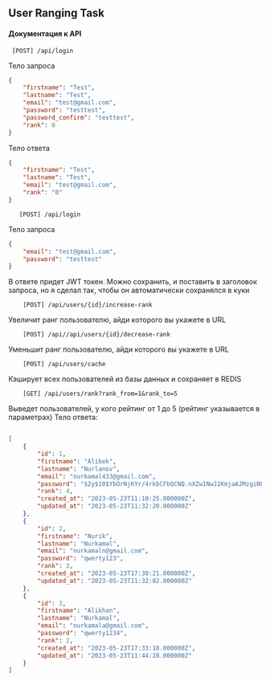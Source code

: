 ## User Ranging Task

#### Документация к API

```
 [POST] /api/login
```

Тело запроса
```json
{
    "firstname": "Test",
    "lastname": "Test",
    "email": "test@gmail.com",
    "password": "testtest",
    "password_confirm": "testtest",
    "rank": 0
}
```

Тело ответа
```json
{
    "firstname": "Test",
    "lastname": "Test",
    "email": "test@gmail.com",
    "rank": "0"
}
```

```
   [POST] /api/login
```
Тело запроса
```json
{
    "email": "test@gmail.com",
    "password": "testtest"
}
```
В ответе придет JWT токен. Можно сохранить, и поставить в заголовок запроса, но я сделал так, чтобы он автоматически сохранялся в куки

```
    [POST] /api/users/{id}/increase-rank
```
Увеличит ранг пользователю, айди которого вы укажете в URL

```
    [POST] /api//api/users/{id}/decrease-rank
```
Уменьшит ранг пользователю, айди которого вы укажете в URL

```
    [POST] /api/users/cache
```
Кэширует всех пользователей из базы данных и сохраняет в REDIS

```
    [GET] /api/users/rank?rank_from=1&rank_to=5
```
Выведет пользователей, у кого рейтинг от 1 до 5 (рейтинг указывается в параметрах)
Тело ответа:
```json

[
    {
        "id": 1,
        "firstname": "Alibek",
        "lastname": "Nurlanov",
        "email": "nurkamal433@gmail.com",
        "password": "$2y$10$YbOrNjKYr/4rkbCFbQCNQ.nXZw1NwJ2KmjaAJMzgiNFS.mRAJuJDu",
        "rank": 4,
        "created_at": "2023-05-23T11:10:25.000000Z",
        "updated_at": "2023-05-23T11:32:20.000000Z"
    },
    {
        "id": 2,
        "firstname": "Nurik",
        "lastname": "Nurkamal",
        "email": "nurkamaln@gmail.com",
        "password": "qwerty123",
        "rank": 3,
        "created_at": "2023-05-23T17:30:21.000000Z",
        "updated_at": "2023-05-23T11:32:02.000000Z"
    },
    {
        "id": 3,
        "firstname": "Alikhan",
        "lastname": "Nurkamal",
        "email": "nurkamala@gmail.com",
        "password": "qwerty1234",
        "rank": 2,
        "created_at": "2023-05-23T17:33:18.000000Z",
        "updated_at": "2023-05-23T11:44:28.000000Z"
    }
]
```
